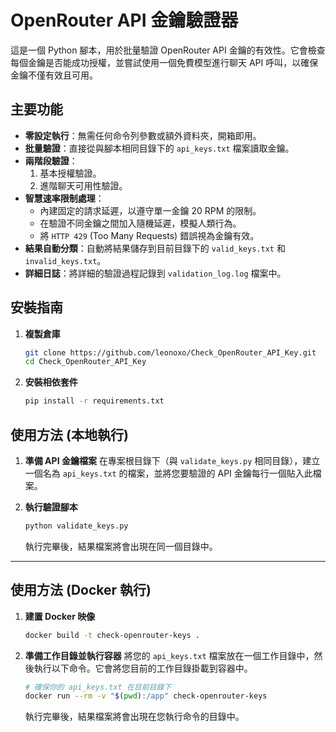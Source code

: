 # OpenRouter API 金鑰驗證器

這是一個 Python 腳本，用於批量驗證 OpenRouter API 金鑰的有效性。它會檢查每個金鑰是否能成功授權，並嘗試使用一個免費模型進行聊天 API 呼叫，以確保金鑰不僅有效且可用。

## 主要功能

- **零設定執行**：無需任何命令列參數或額外資料夾，開箱即用。
- **批量驗證**：直接從與腳本相同目錄下的 `api_keys.txt` 檔案讀取金鑰。
- **兩階段驗證**：
  1.  基本授權驗證。
  2.  進階聊天可用性驗證。
- **智慧速率限制處理**：
  - 內建固定的請求延遲，以遵守單一金鑰 20 RPM 的限制。
  - 在驗證不同金鑰之間加入隨機延遲，模擬人類行為。
  - 將 `HTTP 429` (Too Many Requests) 錯誤視為金鑰有效。
- **結果自動分類**：自動將結果儲存到目前目錄下的 `valid_keys.txt` 和 `invalid_keys.txt`。
- **詳細日誌**：將詳細的驗證過程記錄到 `validation_log.log` 檔案中。

## 安裝指南

1.  **複製倉庫**
    ```bash
    git clone https://github.com/leonoxo/Check_OpenRouter_API_Key.git
    cd Check_OpenRouter_API_Key
    ```

2.  **安裝相依套件**
    ```bash
    pip install -r requirements.txt
    ```

## 使用方法 (本地執行)

1.  **準備 API 金鑰檔案**
    在專案根目錄下（與 `validate_keys.py` 相同目錄），建立一個名為 `api_keys.txt` 的檔案，並將您要驗證的 API 金鑰每行一個貼入此檔案。

2.  **執行驗證腳本**
    ```bash
    python validate_keys.py
    ```
    執行完畢後，結果檔案將會出現在同一個目錄中。

---

## 使用方法 (Docker 執行)

1.  **建置 Docker 映像**
    ```bash
    docker build -t check-openrouter-keys .
    ```

2.  **準備工作目錄並執行容器**
    將您的 `api_keys.txt` 檔案放在一個工作目錄中，然後執行以下命令。它會將您目前的工作目錄掛載到容器中。
    ```bash
    # 確保你的 api_keys.txt 在目前目錄下
    docker run --rm -v "$(pwd):/app" check-openrouter-keys
    ```
    執行完畢後，結果檔案將會出現在您執行命令的目錄中。